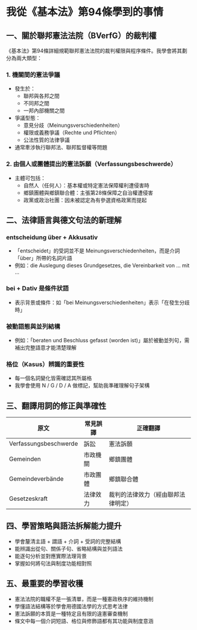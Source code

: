 # 我從《基本法》第94條學到的事情

## 一、關於聯邦憲法法院（BVerfG）的裁判權

《基本法》第94條詳細規範聯邦憲法法院的裁判權限與程序條件。我學會將其劃分為兩大類型：

### 1. 機關間的憲法爭議

- 發生於：
  - 聯邦與各邦之間
  - 不同邦之間
  - 一邦內部機關之間
- 爭議型態：
  - 意見分歧（Meinungsverschiedenheiten）
  - 權限或義務爭議（Rechte und Pflichten）
  - 公法性質的法律爭議
- 通常牽涉執行聯邦法、聯邦監督權等問題

### 2. 由個人或團體提出的憲法訴願（Verfassungsbeschwerde）

- 主體可包括：
  - 自然人（任何人）：基本權或特定憲法保障權利遭侵害時
  - 鄉鎮團體與鄉鎮聯合體：主張第28條保障之自治權遭侵害
  - 政黨或政治社團：因未被認定為有參選資格政黨而提起

## 二、法律語言與德文句法的新理解

### entscheidung über + Akkusativ

- 「entscheidet」的受詞並不是 Meinungsverschiedenheiten，而是介詞「über」所帶的名詞片語
- 例如：die Auslegung dieses Grundgesetzes, die Vereinbarkeit von ... mit ...

### bei + Dativ 是條件狀語

- 表示背景或條件：如「bei Meinungsverschiedenheiten」表示「在發生分歧時」

### 被動語態與並列結構

- 例如：「beraten und Beschluss gefasst (worden ist)」屬於被動並列句，需補出完整語意才能清楚理解

### 格位（Kasus）辨識的重要性

- 每一個名詞變化皆需確認其所屬格
- 我學會使用 N / G / D / A 做標記，幫助我準確理解句子架構

## 三、翻譯用詞的修正與準確性

| 原文                     | 常見誤譯     | 正確翻譯         |
|--------------------------|--------------|------------------|
| Verfassungsbeschwerde    | 訴訟          | 憲法訴願          |
| Gemeinden                | 市政機關      | 鄉鎮團體          |
| Gemeindeverbände         | 市政團體      | 鄉鎮聯合體        |
| Gesetzeskraft            | 法律效力      | 裁判的法律效力（經由聯邦法律明定） |

## 四、學習策略與語法拆解能力提升

- 學會釐清主語 + 謂語 + 介詞 + 受詞的完整結構
- 能辨識出從句、關係子句、省略結構與並列語法
- 能逐句分析並對應實際法理背景
- 掌握如何將句法與制度功能相對照

## 五、最重要的學習收穫

- 憲法法院的職權不是一張清單，而是一種憲政秩序的維持機制
- 學懂語法結構等於學會用德國法學的方式思考法律
- 憲法訴願的本質是一種特定且有限的違憲審查機制
- 條文中每一個介詞短語、格位與修飾語都有其功能與制度意涵